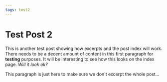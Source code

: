 ```yaml
---
tags: test2
---
```


# Test Post 2
<!-- page_excerpt -->
This is another test post showing how excerpts and the post index will work. There needs to be a decent amount
of content in this first paragraph for **testing** purposes. It will be interesting to see how this looks on the
index page. _Will it look ok?_
<!-- endpage_excerpt -->
This paragraph is just here to make sure we don't excerpt the whole post...
